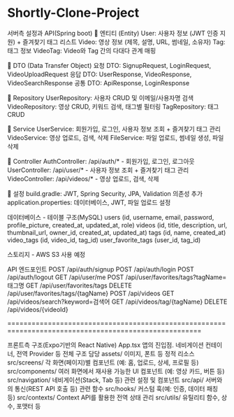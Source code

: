 # Shortly-Clone-Project

서버측 설정과 API(Spring boot)
📁 엔티티 (Entity)
User: 사용자 정보 (JWT 인증 지원) + 즐겨찾기 태그 리스트
Video: 영상 정보 (제목, 설명, URL, 썸네일, 소유자)
Tag: 태그 정보
VideoTag: Video와 Tag 간의 다대다 관계 매핑

📁 DTO (Data Transfer Object)
요청 DTO:
SignupRequest, LoginRequest, VideoUploadRequest
응답 DTO:
UserResponse, VideoResponse, VideoSearchResponse
공통 DTO:
ApiResponse, LoginResponse

📁 Repository
UserRepository: 사용자 CRUD 및 이메일/사용자명 검색
VideoRepository: 영상 CRUD, 키워드 검색, 태그별 필터링
TagRepository: 태그 CRUD

📁 Service
UserService: 회원가입, 로그인, 사용자 정보 조회 + 즐겨찾기 태그 관리
VideoService: 영상 업로드, 검색, 삭제
FileService: 파일 업로드, 썸네일 생성, 파일 삭제

📁 Controller
AuthController: /api/auth/* - 회원가입, 로그인, 로그아웃
UserController: /api/user/* - 사용자 정보 조회 + 즐겨찾기 태그 관리
VideoController: /api/videos/* - 영상 업로드, 검색, 삭제

📁 설정
build.gradle: JWT, Spring Security, JPA, Validation 의존성 추가
application.properties: 데이터베이스, JWT, 파일 업로드 설정

데이터베이스 - 테이블 구조(MySQL)
users (id, username, email, password, profile_picture, created_at, updated_at, role)
videos (id, title, description, url, thumbnail_url, owner_id, created_at, updated_at)
tags (id, name, created_at)
video_tags (id, video_id, tag_id)
user_favorite_tags (user_id, tag_id)

스토리지 - AWS S3 사용 예정

API 엔드포인트
POST /api/auth/signup
POST /api/auth/login
POST /api/auth/logout
GET /api/user/me
POST /api/user/favorites/tags?tagName=태그명
GET /api/user/favorites/tags
DELETE /api/user/favorites/tags/{tagName}
POST /api/videos
GET /api/videos/search?keyword=검색어
GET /api/videos/tag/{tagName}
DELETE /api/videos/{videoId}

======================================================================================================

프론트측 구조(Expo기반의 React Native)
App.tsx
  앱의 진입점. 네비게이션 컨테이너, 전역 Provider 등 전체 구조 담당
assets/
  이미지, 폰트 등 정적 리소스
src/screens/
  각 화면(페이지)별 컴포넌트 (예: 홈, 업로드, 상세, 프로필 등)
src/components/
  여러 화면에서 재사용 가능한 UI 컴포넌트 (예: 영상 카드, 버튼 등)
src/navigation/
  네비게이션(Stack, Tab 등) 관련 설정 및 컴포넌트
src/api/
  서버와의 통신(REST API 호출 등) 관련 함수
src/hooks/
  커스텀 훅(예: 인증, 데이터 패칭 등)
src/contexts/
  Context API를 활용한 전역 상태 관리
src/utils/
  유틸리티 함수, 상수, 포맷터 등
